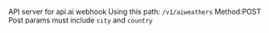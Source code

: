 API server for api.ai webhook
Using this path: `/v1/aiweathers`
Method:POST
Post params must include `city` and `country`
